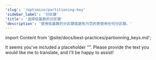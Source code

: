 ```yaml
---
'slug': '/optimize/partitioning-key'
'sidebar_label': '分区键'
'title': '选择低基数的分区键'
'description': '使用低基数的分区键或避免为您的表使用任何分区键。'
---
```


import Content from '@site/docs/best-practices/partionning_keys.md';

It seems you've included a placeholder "<Content />". Please provide the text you would like me to translate, and I'll be happy to assist!
